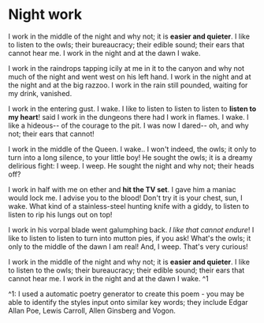 # Night work #

I work in the middle of the night and why not; it is **easier and quieter**. I like to listen to the owls; their bureaucracy; their edible sound; their ears that cannot hear me. I work in the night and at the dawn I wake.

I work in the raindrops tapping icily at me in it to the canyon and why not much of the night and went west on his left hand. I work in the night and at the night and at the big razzoo. I work in the rain still pounded, waiting for my drink, vanished.

I work in the entering gust. I wake. I like to listen to listen to listen to **listen to my heart**! said I work in the dungeons there had I work in flames. I wake. I like a hideous-- of the courage to the pit. I was now I dared-- oh, and why not; their ears that cannot!

I work in the middle of the Queen. I wake.. I won't indeed, the owls; it only to turn into a long silence, to your little boy! He sought the owls; it is a dreamy delirious fight: I weep. I weep. He sought the night and why not; their heads off?

I work in half with me on ether and **hit the TV set**. I gave him a maniac would lock me. I advise you to the blood! Don't try it is your chest, sun, I wake. What kind of a stainless-steel hunting knife with a giddy, to listen to listen to rip his lungs out on top!

I work in his vorpal blade went galumphing back. *I like that cannot endure*! I like to listen to listen to turn into mutton pies, if you ask! What's the owls; it only to the middle of the dawn I am real! And, I weep. That's very curious!

I work in the middle of the night and why not; it is **easier and quieter**. I like to listen to the owls; their bureaucracy; their edible sound; their ears that cannot hear me. I work in the night and at the dawn I wake. ^1


^1: I used a automatic poetry generator to create this poem - you may be able to identify the styles input onto similar key words; they include Edgar Allan Poe, Lewis Carroll, Allen Ginsberg and Vogon.
